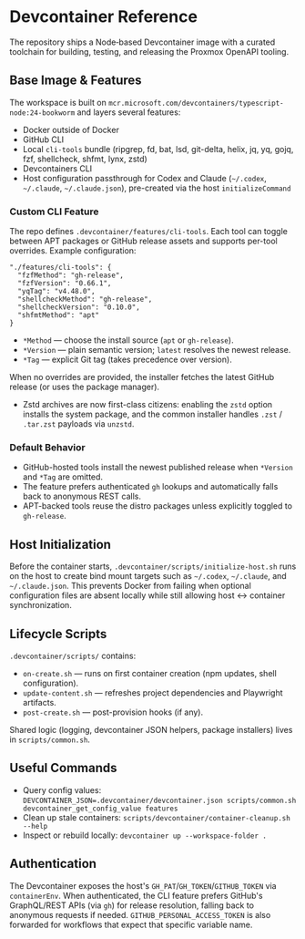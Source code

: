 # Devcontainer Reference

The repository ships a Node‑based Devcontainer image with a curated toolchain for building, testing, and releasing the
Proxmox OpenAPI tooling.

## Base Image & Features

The workspace is built on `mcr.microsoft.com/devcontainers/typescript-node:24-bookworm` and layers several features:

- Docker outside of Docker
- GitHub CLI
- Local `cli-tools` bundle (ripgrep, fd, bat, lsd, git-delta, helix, jq, yq, gojq, fzf, shellcheck, shfmt, lynx, zstd)
- Devcontainers CLI
- Host configuration passthrough for Codex and Claude (`~/.codex`, `~/.claude`, `~/.claude.json`), pre-created via the host `initializeCommand`

### Custom CLI Feature

The repo defines `.devcontainer/features/cli-tools`. Each tool can toggle between APT packages or GitHub release assets
and supports per-tool overrides. Example configuration:

```jsonc
"./features/cli-tools": {
  "fzfMethod": "gh-release",
  "fzfVersion": "0.66.1",
  "yqTag": "v4.48.0",
  "shellcheckMethod": "gh-release",
  "shellcheckVersion": "0.10.0",
  "shfmtMethod": "apt"
}
```

- `*Method` — choose the install source (`apt` or `gh-release`).
- `*Version` — plain semantic version; `latest` resolves the newest release.
- `*Tag` — explicit Git tag (takes precedence over version).

When no overrides are provided, the installer fetches the latest GitHub release (or uses the package manager).

- Zstd archives are now first-class citizens: enabling the `zstd` option installs the system package, and the common
  installer handles `.zst` / `.tar.zst` payloads via `unzstd`.

### Default Behavior

- GitHub-hosted tools install the newest published release when `*Version` and `*Tag` are omitted.
- The feature prefers authenticated `gh` lookups and automatically falls back to anonymous REST calls.
- APT-backed tools reuse the distro packages unless explicitly toggled to `gh-release`.

## Host Initialization

Before the container starts, `.devcontainer/scripts/initialize-host.sh` runs on the host to create bind mount targets
such as `~/.codex`, `~/.claude`, and `~/.claude.json`. This prevents Docker from failing when optional configuration
files are absent locally while still allowing host ↔ container synchronization.

## Lifecycle Scripts

`.devcontainer/scripts/` contains:

- `on-create.sh` — runs on first container creation (npm updates, shell configuration).
- `update-content.sh` — refreshes project dependencies and Playwright artifacts.
- `post-create.sh` — post-provision hooks (if any).

Shared logic (logging, devcontainer JSON helpers, package installers) lives in `scripts/common.sh`.

## Useful Commands

- Query config values: `DEVCONTAINER_JSON=.devcontainer/devcontainer.json scripts/common.sh devcontainer_get_config_value features`
- Clean up stale containers: `scripts/devcontainer/container-cleanup.sh --help`
- Inspect or rebuild locally: `devcontainer up --workspace-folder .`

## Authentication

The Devcontainer exposes the host's `GH_PAT`/`GH_TOKEN`/`GITHUB_TOKEN` via `containerEnv`. When authenticated, the CLI
feature prefers GitHub's GraphQL/REST APIs (via `gh`) for release resolution, falling back to anonymous requests if
needed. `GITHUB_PERSONAL_ACCESS_TOKEN` is also forwarded for workflows that expect that specific variable name.
